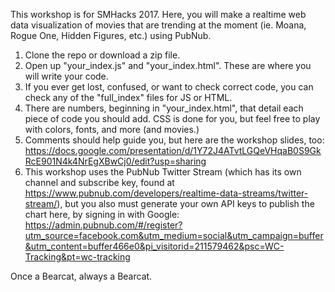 This workshop is for SMHacks 2017. Here, you will make a realtime web data visualization of movies that are trending at the moment (ie. Moana, Rogue One, Hidden Figures, etc.) using PubNub.
1. Clone the repo or download a zip file.
2. Open up "your_index.js" and "your_index.html". These are where you will write your code.
3. If you ever get lost, confused, or want to check correct code, you can check any of the "full_index" files for JS or HTML.
4. There are numbers, beginning in "your_index.html", that detail each piece of code you should add. CSS is done for you, but feel free to play with colors, fonts, and more (and movies.) 
5. Comments should help guide you, but here are the workshop slides, too: https://docs.google.com/presentation/d/1Y72J4ATvtLGQeVHqaB0S9GkRcE901N4k4NrEgXBwCj0/edit?usp=sharing
6. This workshop uses the PubNub Twitter Stream (which has its own channel and subscribe key, found at https://www.pubnub.com/developers/realtime-data-streams/twitter-stream/), but you also must generate your own API keys to publish the chart here, by signing in with Google: https://admin.pubnub.com/#/register?utm_source=facebook.com&utm_medium=social&utm_campaign=buffer&utm_content=buffer466e0&pi_visitorid=211579462&psc=WC-Tracking&pt=wc-tracking

Once a Bearcat, always a Bearcat.
